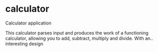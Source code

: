 # calculator
Calculator application

This calculator parses input and produces the work of a functioning calculator, allowing you to add, subtract, multiply and divide. With an.. interesting design
